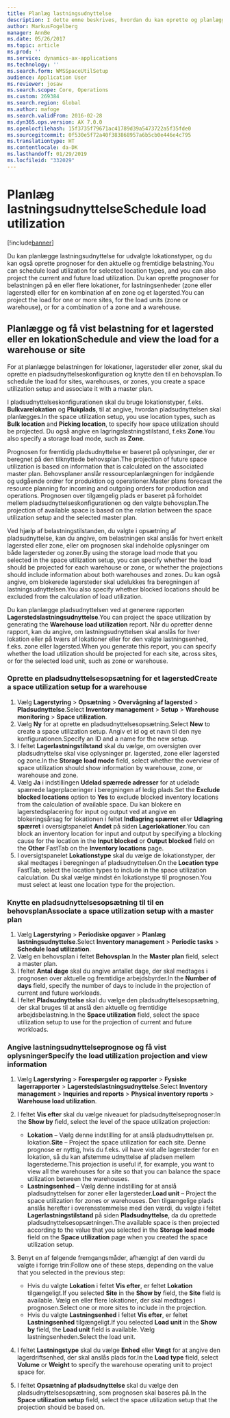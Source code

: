 ```yaml
---
title: Planlæg lastningsudnyttelse
description: I dette emne beskrives, hvordan du kan oprette og planlægge belastningen for et lagersted.
author: MarkusFogelberg
manager: AnnBe
ms.date: 05/26/2017
ms.topic: article
ms.prod: ''
ms.service: dynamics-ax-applications
ms.technology: ''
ms.search.form: WMSSpaceUtilSetup
audience: Application User
ms.reviewer: josaw
ms.search.scope: Core, Operations
ms.custom: 269384
ms.search.region: Global
ms.author: mafoge
ms.search.validFrom: 2016-02-28
ms.dyn365.ops.version: AX 7.0.0
ms.openlocfilehash: 15f3735f79671ac41789d39a5473722a5f35fde0
ms.sourcegitcommit: 0f530e5f72a40f383868957a6b5cb0e446e4c795
ms.translationtype: HT
ms.contentlocale: da-DK
ms.lasthandoff: 01/29/2019
ms.locfileid: "332029"
---
```

# <a name="schedule-load-utilization"></a><span data-ttu-id="dfbcb-103">Planlæg lastningsudnyttelse</span><span class="sxs-lookup"><span data-stu-id="dfbcb-103">Schedule load utilization</span></span>

[!include[banner](../includes/banner.md)]

<span data-ttu-id="dfbcb-104">Du kan planlægge lastningsudnyttelse for udvalgte lokationstyper, og du kan også oprette prognoser for den aktuelle og fremtidige belastning.</span><span class="sxs-lookup"><span data-stu-id="dfbcb-104">You can schedule load utilization for selected location types, and you can also project the current and future load utilization.</span></span> <span data-ttu-id="dfbcb-105">Du kan oprette prognoser for belastningen på en eller flere lokationer, for lastningsenheder (zone eller lagersted) eller for en kombination af en zone og et lagersted.</span><span class="sxs-lookup"><span data-stu-id="dfbcb-105">You can project the load for one or more sites, for the load units (zone or warehouse), or for a combination of a zone and a warehouse.</span></span>

## <a name="schedule-and-view-the-load-for-a-warehouse-or-site"></a><span data-ttu-id="dfbcb-106">Planlægge og få vist belastning for et lagersted eller en lokation</span><span class="sxs-lookup"><span data-stu-id="dfbcb-106">Schedule and view the load for a warehouse or site</span></span>

<span data-ttu-id="dfbcb-107">For at planlægge belastningen for lokationer, lagersteder eller zoner, skal du oprette en pladsudnyttelseskonfiguration og knytte den til en behovsplan.</span><span class="sxs-lookup"><span data-stu-id="dfbcb-107">To schedule the load for sites, warehouses, or zones, you create a space utilization setup and associate it with a master plan.</span></span>

<span data-ttu-id="dfbcb-108">I pladsudnyttelseskonfigurationen skal du bruge lokationstyper, f.eks. **Bulkvarelokation** og **Plukplads**, til at angive, hvordan pladsudnyttelsen skal planlægges.</span><span class="sxs-lookup"><span data-stu-id="dfbcb-108">In the space utilization setup, you use location types, such as **Bulk location** and **Picking location**, to specify how space utilization should be projected.</span></span> <span data-ttu-id="dfbcb-109">Du også angive en lagringslastningstilstand, f.eks **Zone**.</span><span class="sxs-lookup"><span data-stu-id="dfbcb-109">You also specify a storage load mode, such as **Zone**.</span></span>

<span data-ttu-id="dfbcb-110">Prognosen for fremtidig pladsudnyttelse er baseret på oplysninger, der er beregnet på den tilknyttede behovsplan.</span><span class="sxs-lookup"><span data-stu-id="dfbcb-110">The projection of future space utilization is based on information that is calculated on the associated master plan.</span></span> <span data-ttu-id="dfbcb-111">Behovsplaner anslår ressourceplanlægningen for indgående og udgående ordrer for produktion og operationer.</span><span class="sxs-lookup"><span data-stu-id="dfbcb-111">Master plans forecast the resource planning for incoming and outgoing orders for production and operations.</span></span> <span data-ttu-id="dfbcb-112">Prognosen over tilgængelig plads er baseret på forholdet mellem pladsudnyttelseskonfigurationen og den valgte behovsplan.</span><span class="sxs-lookup"><span data-stu-id="dfbcb-112">The projection of available space is based on the relation between the space utilization setup and the selected master plan.</span></span>

<span data-ttu-id="dfbcb-113">Ved hjælp af belastningstilstanden, du valgte i opsætning af pladsudnyttelse, kan du angive, om belastningen skal anslås for hvert enkelt lagersted eller zone, eller om prognosen skal indeholde oplysninger om både lagersteder og zoner.</span><span class="sxs-lookup"><span data-stu-id="dfbcb-113">By using the storage load mode that you selected in the space utilization setup, you can specify whether the load should be projected for each warehouse or zone, or whether the projections should include information about both warehouses and zones.</span></span> <span data-ttu-id="dfbcb-114">Du kan også angive, om blokerede lagersteder skal udelukkes fra beregningen af lastningsudnyttelsen.</span><span class="sxs-lookup"><span data-stu-id="dfbcb-114">You also specify whether blocked locations should be excluded from the calculation of load utilization.</span></span>

<span data-ttu-id="dfbcb-115">Du kan planlægge pladsudnyttelsen ved at generere rapporten **Lagerstedslastningsudnyttelse**.</span><span class="sxs-lookup"><span data-stu-id="dfbcb-115">You can project the space utilization by generating the **Warehouse load utilization** report.</span></span> <span data-ttu-id="dfbcb-116">Når du opretter denne rapport, kan du angive, om lastningsudnyttelsen skal anslås for hver lokation eller på tværs af lokationer eller for den valgte lastningsenhed, f.eks. zone eller lagersted.</span><span class="sxs-lookup"><span data-stu-id="dfbcb-116">When you generate this report, you can specify whether the load utilization should be projected for each site, across sites, or for the selected load unit, such as zone or warehouse.</span></span>

### <a name="create-a-space-utilization-setup-for-a-warehouse"></a><span data-ttu-id="dfbcb-117">Oprette en pladsudnyttelsesopsætning for et lagersted</span><span class="sxs-lookup"><span data-stu-id="dfbcb-117">Create a space utilization setup for a warehouse</span></span>

1. <span data-ttu-id="dfbcb-118">Vælg **Lagerstyring** \> **Opsætning** \> **Overvågning af lagersted** \> **Pladsudnyttelse**.</span><span class="sxs-lookup"><span data-stu-id="dfbcb-118">Select **Inventory management** \> **Setup** \> **Warehouse monitoring** \> **Space utilization**.</span></span>
2. <span data-ttu-id="dfbcb-119">Vælg **Ny** for at oprette en pladsudnyttelsesopsætning.</span><span class="sxs-lookup"><span data-stu-id="dfbcb-119">Select **New** to create a space utilization setup.</span></span> <span data-ttu-id="dfbcb-120">Angiv et id og et navn til den nye konfigurationen.</span><span class="sxs-lookup"><span data-stu-id="dfbcb-120">Specify an ID and a name for the new setup.</span></span>
3. <span data-ttu-id="dfbcb-121">I feltet **Lagerlastningstilstand** skal du vælge, om oversigten over pladsudnyttelse skal vise oplysninger pr. lagersted, zone eller lagersted og zone.</span><span class="sxs-lookup"><span data-stu-id="dfbcb-121">In the **Storage load mode** field, select whether the overview of space utilization should show information by warehouse, zone, or warehouse and zone.</span></span>
4. <span data-ttu-id="dfbcb-122">Vælg **Ja** i indstillingen **Udelad spærrede adresser** for at udelade spærrede lagerplaceringer i beregningen af ledig plads.</span><span class="sxs-lookup"><span data-stu-id="dfbcb-122">Set the **Exclude blocked locations** option to **Yes** to exclude blocked inventory locations from the calculation of available space.</span></span> <span data-ttu-id="dfbcb-123">Du kan blokere en lagerstedsplacering for input og output ved at angive en blokeringsårsag for lokationen i feltet **Indlagring spærret** eller **Udlagring spærret** i oversigtspanelet **Andet** på siden **Lagerlokationer**.</span><span class="sxs-lookup"><span data-stu-id="dfbcb-123">You can block an inventory location for input and output by specifying a blocking cause for the location in the **Input blocked** or **Output blocked** field on the **Other** FastTab on the **Inventory locations** page.</span></span>
5. <span data-ttu-id="dfbcb-124">I oversigtspanelet **Lokationstype** skal du vælge de lokationstyper, der skal medtages i beregningen af pladsudnyttelsen.</span><span class="sxs-lookup"><span data-stu-id="dfbcb-124">On the **Location type** FastTab, select the location types to include in the space utilization calculation.</span></span> <span data-ttu-id="dfbcb-125">Du skal vælge mindst én lokationstype til prognosen.</span><span class="sxs-lookup"><span data-stu-id="dfbcb-125">You must select at least one location type for the projection.</span></span>

### <a name="associate-a-space-utilization-setup-with-a-master-plan"></a><span data-ttu-id="dfbcb-126">Knytte en pladsudnyttelsesopsætning til til en behovsplan</span><span class="sxs-lookup"><span data-stu-id="dfbcb-126">Associate a space utilization setup with a master plan</span></span>

1. <span data-ttu-id="dfbcb-127">Vælg **Lagerstyring** \> **Periodiske opgaver** \> **Planlæg lastningsudnyttelse**.</span><span class="sxs-lookup"><span data-stu-id="dfbcb-127">Select **Inventory management** \> **Periodic tasks** \> **Schedule load utilization**.</span></span>
2. <span data-ttu-id="dfbcb-128">Vælg en behovsplan i feltet **Behovsplan**.</span><span class="sxs-lookup"><span data-stu-id="dfbcb-128">In the **Master plan** field, select a master plan.</span></span>
3. <span data-ttu-id="dfbcb-129">I feltet **Antal dage** skal du angive antallet dage, der skal medtages i prognosen over aktuelle og fremtidige arbejdsbyrder.</span><span class="sxs-lookup"><span data-stu-id="dfbcb-129">In the **Number of days** field, specify the number of days to include in the projection of current and future workloads.</span></span>
4. <span data-ttu-id="dfbcb-130">I feltet **Pladsudnyttelse** skal du vælge den pladsudnyttelsesopsætning, der skal bruges til at anslå den aktuelle og fremtidige arbejdsbelastning.</span><span class="sxs-lookup"><span data-stu-id="dfbcb-130">In the **Space utilization** field, select the space utilization setup to use for the projection of current and future workloads.</span></span>

### <a name="specify-the-load-utilization-projection-and-view-information"></a><span data-ttu-id="dfbcb-131">Angive lastningsudnyttelseprognose og få vist oplysninger</span><span class="sxs-lookup"><span data-stu-id="dfbcb-131">Specify the load utilization projection and view information</span></span>

1. <span data-ttu-id="dfbcb-132">Vælg **Lagerstyring** \> **Forespørgsler og rapporter** \> **Fysiske lagerrapporter** \> **Lagerstedslastningsudnyttelse**.</span><span class="sxs-lookup"><span data-stu-id="dfbcb-132">Select **Inventory management** \> **Inquiries and reports** \> **Physical inventory reports** \> **Warehouse load utilization**.</span></span>
2. <span data-ttu-id="dfbcb-133">I feltet **Vis efter** skal du vælge niveauet for pladsudnyttelseprognoser:</span><span class="sxs-lookup"><span data-stu-id="dfbcb-133">In the **Show by** field, select the level of the space utilization projection:</span></span>

    - <span data-ttu-id="dfbcb-134">**Lokation** – Vælg denne indstilling for at anslå pladsudnyttelsen pr. lokation.</span><span class="sxs-lookup"><span data-stu-id="dfbcb-134">**Site** – Project the space utilization for each site.</span></span> <span data-ttu-id="dfbcb-135">Denne prognose er nyttig, hvis du f.eks. vil have vist alle lagersteder for en lokation, så du kan afstemme udnyttelse af pladsen mellem lagerstederne.</span><span class="sxs-lookup"><span data-stu-id="dfbcb-135">This projection is useful if, for example, you want to view all the warehouses for a site so that you can balance the space utilization between the warehouses.</span></span>
    - <span data-ttu-id="dfbcb-136">**Lastningsenhed** – Vælg denne indstilling for at anslå pladsudnyttelsen for zoner eller lagersteder.</span><span class="sxs-lookup"><span data-stu-id="dfbcb-136">**Load unit** – Project the space utilization for zones or warehouses.</span></span> <span data-ttu-id="dfbcb-137">Den tilgængelige plads anslås herefter i overensstemmelse med den værdi, du valgte i feltet **Lagerlastningstilstand** på siden **Pladsudnyttelse**, da du oprettede pladsudnyttelsesopsætningen.</span><span class="sxs-lookup"><span data-stu-id="dfbcb-137">The available space is then projected according to the value that you selected in the **Storage load mode** field on the **Space utilization** page when you created the space utilization setup.</span></span>

3. <span data-ttu-id="dfbcb-138">Benyt en af følgende fremgangsmåder, afhængigt af den værdi du valgte i forrige trin:</span><span class="sxs-lookup"><span data-stu-id="dfbcb-138">Follow one of these steps, depending on the value that you selected in the previous step:</span></span>

    - <span data-ttu-id="dfbcb-139">Hvis du valgte **Lokation** i feltet **Vis efter**, er feltet **Lokation** tilgængeligt.</span><span class="sxs-lookup"><span data-stu-id="dfbcb-139">If you selected **Site** in the **Show by** field, the **Site** field is available.</span></span> <span data-ttu-id="dfbcb-140">Vælg en eller flere lokationer, der skal medtages i prognosen.</span><span class="sxs-lookup"><span data-stu-id="dfbcb-140">Select one or more sites to include in the projection.</span></span>
    - <span data-ttu-id="dfbcb-141">Hvis du valgte **Lastningsenhed** i feltet **Vis efter**, er feltet **Lastningsenhed** tilgængeligt.</span><span class="sxs-lookup"><span data-stu-id="dfbcb-141">If you selected **Load unit** in the **Show by** field, the **Load unit** field is available.</span></span> <span data-ttu-id="dfbcb-142">Vælg lastningsenheden.</span><span class="sxs-lookup"><span data-stu-id="dfbcb-142">Select the load unit.</span></span>

4. <span data-ttu-id="dfbcb-143">I feltet **Lastningstype** skal du vælge **Enhed** eller **Vægt** for at angive den lagerdriftsenhed, der skal anslås plads for.</span><span class="sxs-lookup"><span data-stu-id="dfbcb-143">In the **Load type** field, select **Volume** or **Weight** to specify the warehouse operating unit to project space for.</span></span>
5. <span data-ttu-id="dfbcb-144">I feltet **Opsætning af pladsudnyttelse** skal du vælge den pladsudnyttelsesopsætning, som prognosen skal baseres på.</span><span class="sxs-lookup"><span data-stu-id="dfbcb-144">In the **Space utilization setup** field, select the space utilization setup that the projection should be based on.</span></span>

